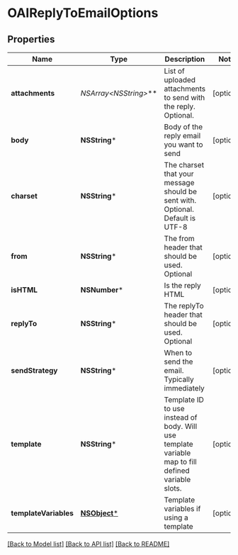 # OAIReplyToEmailOptions

## Properties
Name | Type | Description | Notes
------------ | ------------- | ------------- | -------------
**attachments** | **NSArray&lt;NSString*&gt;*** | List of uploaded attachments to send with the reply. Optional. | [optional] 
**body** | **NSString*** | Body of the reply email you want to send | [optional] 
**charset** | **NSString*** | The charset that your message should be sent with. Optional. Default is UTF-8 | [optional] 
**from** | **NSString*** | The from header that should be used. Optional | [optional] 
**isHTML** | **NSNumber*** | Is the reply HTML | [optional] 
**replyTo** | **NSString*** | The replyTo header that should be used. Optional | [optional] 
**sendStrategy** | **NSString*** | When to send the email. Typically immediately | [optional] 
**template** | **NSString*** | Template ID to use instead of body. Will use template variable map to fill defined variable slots. | [optional] 
**templateVariables** | [**NSObject***]() | Template variables if using a template | [optional] 

[[Back to Model list]](../README#documentation-for-models) [[Back to API list]](../README#documentation-for-api-endpoints) [[Back to README]](../README)


